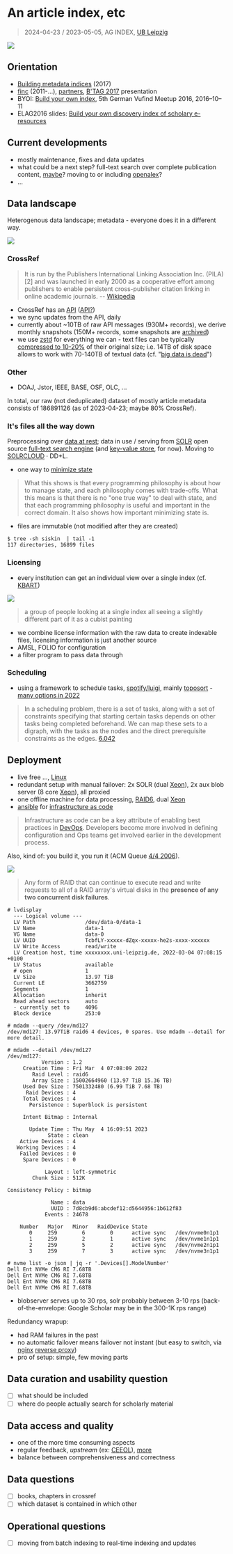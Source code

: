# An article index, etc

> 2024-04-23 / 2023-05-05, AG INDEX, [UB Leipzig](https://www.ub.uni-leipzig.de/)

![](pipelines.jpg)

## Orientation

* [Building metadata indices](https://github.com/miku/siskin/blob/master/docs/ai-overview/slides.md) (2017)
* [finc](https://finc.info/) (2011-...), [partners](https://finc.info/anwender), [B'TAG 2017](https://github.com/miku/siskin/blob/master/docs/btag-2017/btag-2017.md) presentation
* BYOI: [Build your own index](https://freidok.uni-freiburg.de/fedora/objects/freidok:11346/datastreams/FILE1/content), 5th German Vufind Meetup 2016, 2016–10–11
* ELAG2016 slides: [Build your own discovery index of scholary e-resources](https://www.slideshare.net/slideshow/build-your-own-discovery-index-of-scholary-eresources/62855622)

## Current developments

* mostly maintenance, fixes and data updates
* what could be a next step? full-text search over complete publication
  content, [maybe](https://scholar.archive.org/)? moving to or including
[openalex](https://openalex.org/)?
* ...

## Data landscape

Heterogenous data landscape; metadata - everyone does it in a different way.

[![](LocomotivGT_Zene.jpg)](https://en.wikipedia.org/wiki/Zene_%E2%80%93_Mindenki_m%C3%A1sk%C3%A9pp_csin%C3%A1lja)

### CrossRef

> It is run by the Publishers International Linking Association Inc. (PILA)[2]
> and was launched in early 2000 as a cooperative effort among publishers to
> enable persistent cross-publisher citation linking in online academic
> journals. -- [Wikipedia](https://en.wikipedia.org/wiki/Crossref)

* CrossRef has an [API](https://www.crossref.org/documentation/retrieve-metadata/rest-api/) ([API?](https://en.wikipedia.org/wiki/API))
* we sync updates from the API, daily
* currently about ~10TB of raw API messages (930M+ records), we derive monthly snapshots (150M+ records, some snapshots are [archived](https://archive.org/details/crossref-2024-01-01))
* we use [zstd](https://en.wikipedia.org/wiki/Zstd) for everything we can -
  text files can be typically [compressed to 10-20%](https://lemire.me/blog/2021/06/30/compressing-json-gzip-vs-zstd/) of
their original size; i.e. 14TB of disk space allows to work with 70-140TB of
textual data (cf. "[big data is dead](https://motherduck.com/blog/big-data-is-dead/)")

### Other

* DOAJ, Jstor, IEEE, BASE, OSF, OLC, ...

In total, our raw (not deduplicated) dataset of mostly article metadata
consists of 186891126 (as of 2023-04-23; maybe 80% CrossRef).

### It's files all the way down

Preprocessing over [data at rest](https://en.wikipedia.org/wiki/Data_at_rest);
data in use / serving from [SOLR](https://en.wikipedia.org/wiki/Apache_Solr)
open source [full-text search
engine](https://en.wikipedia.org/wiki/Full-text_search) (and [key-value
store](https://github.com/ubleipzig/microblob), for now). Moving to
[SOLRCLOUD](https://solr.apache.org/guide/6_6/solrcloud.html) · DD+L.

* one way to [minimize state](https://www.worldofbs.com/minimize-state/)

> What this shows is that every programming philosophy is about how to manage
> state, and each philosophy comes with trade-offs. What this means is that
> there is no "one true way" to deal with state, and that each programming
> philosophy is useful and important in the correct domain. It also shows how
> important minimizing state is.

* files are immutable (not modified after they are created)

```shell
$ tree -sh siskin  | tail -1
117 directories, 16899 files
```

### Licensing

* every institution can get an individual view over a single index (cf. [KBART](https://www.niso.org/standards-committees/kbart))

![](view-s.jpg)

> a group of people looking at a single index all seeing a slightly different part of it as a cubist painting

* we combine license information with the raw data to create indexable files, licensing information is just another source
* AMSL, FOLIO for configuration
* a filter program to pass data through

### Scheduling

* using a framework to schedule tasks, [spotify/luigi](https://github.com/spotify/luigi/), mainly [toposort](https://en.wikipedia.org/wiki/Topological_sorting) - [many options in 2022](https://www.reddit.com/r/dataengineering/comments/s78jvx/best_job_scheduler_in_2022_airflow_dagster/)

> In a scheduling problem, there is a set of tasks, along with a set of
> constraints specifying that starting certain tasks depends on other tasks
> being completed beforehand. We can map these sets to a digraph, with the
> tasks as the nodes and the direct prerequisite constraints as the edges. [6.042](https://openlearninglibrary.mit.edu/assets/courseware/v1/ec6730f747b31e019f98b20842f6f064/asset-v1:OCW+6.042J+2T2019+type@asset+block/MIT6_042JS15_Session17.pdf)



## Deployment

* live free ..., [Linux](https://en.wikipedia.org/wiki/Linux)
* redundant setup with manual failover: 2x SOLR (dual [Xeon](https://ark.intel.com/content/www/de/de/ark/products/83361/intel-xeon-processor-e52667-v3-20m-cache-3-20-ghz.html)), 2x aux blob server (8 core [Xeon](https://www.intel.com/content/www/us/en/products/sku/64597/intel-xeon-processor-e52665-20m-cache-2-40-ghz-8-00-gts-intel-qpi/specifications.html)), all proxied
* one offline machine for data processing, [RAID6](https://en.wikipedia.org/wiki/Standard_RAID_levels#RAID_6), dual [Xeon](https://ark.intel.com/content/www/de/de/ark/products/215274/intel-xeon-gold-6326-processor-24m-cache-2-90-ghz.html)
* [ansible](https://en.wikipedia.org/wiki/Ansible_(software)) for [infrastructure as code](https://en.wikipedia.org/wiki/Infrastructure_as_code)

> Infrastructure as code can be a key attribute of enabling best practices in
> [DevOps](https://en.wikipedia.org/wiki/DevOps). Developers become more
> involved in defining configuration and Ops teams get involved earlier in the
> development process.

Also, kind of: you build it, you run it (ACM Queue [4/4 2006](https://queue.acm.org/detail.cfm?id=1142065)).

![](RAID_6.svg)

> Any form of RAID that can continue to execute read and write requests to all of a RAID array's virtual disks in the **presence of any two concurrent disk failures**.

```
# lvdisplay
  --- Logical volume ---
  LV Path                /dev/data-0/data-1
  LV Name                data-1
  VG Name                data-0
  LV UUID                TcbfLY-xxxxx-dZqx-xxxxx-he2s-xxxx-xxxxxx
  LV Write Access        read/write
  LV Creation host, time xxxxxxxx.uni-leipzig.de, 2022-03-04 07:08:15 +0100
  LV Status              available
  # open                 1
  LV Size                13.97 TiB
  Current LE             3662759
  Segments               1
  Allocation             inherit
  Read ahead sectors     auto
  - currently set to     4096
  Block device           253:0

# mdadm --query /dev/md127
/dev/md127: 13.97TiB raid6 4 devices, 0 spares. Use mdadm --detail for more detail.

# mdadm --detail /dev/md127
/dev/md127:
           Version : 1.2
     Creation Time : Fri Mar  4 07:08:09 2022
        Raid Level : raid6
        Array Size : 15002664960 (13.97 TiB 15.36 TB)
     Used Dev Size : 7501332480 (6.99 TiB 7.68 TB)
      Raid Devices : 4
     Total Devices : 4
       Persistence : Superblock is persistent

     Intent Bitmap : Internal

       Update Time : Thu May  4 16:09:51 2023
             State : clean
    Active Devices : 4
   Working Devices : 4
    Failed Devices : 0
     Spare Devices : 0

            Layout : left-symmetric
        Chunk Size : 512K

Consistency Policy : bitmap

              Name : data
              UUID : 7d8cb9d6:abcdef12:d5644956:1b612f83
            Events : 24678

    Number   Major   Minor   RaidDevice State
       0     259        6        0      active sync   /dev/nvme0n1p1
       1     259        2        1      active sync   /dev/nvme1n1p1
       2     259        5        2      active sync   /dev/nvme2n1p1
       3     259        7        3      active sync   /dev/nvme3n1p1

# nvme list -o json | jq -r '.Devices[].ModelNumber'
Dell Ent NVMe CM6 RI 7.68TB
Dell Ent NVMe CM6 RI 7.68TB
Dell Ent NVMe CM6 RI 7.68TB
Dell Ent NVMe CM6 RI 7.68TB
```

* blobserver serves up to 30 rps, solr probably between 3-10 rps (back-of-the-envelope: Google Scholar may be in the 300-1K rps range)

Redundancy wrapup:

* had RAM failures in the past
* no automatic failover means failover not instant (but easy to switch, via [nginx](https://en.wikipedia.org/wiki/Nginx) [reverse proxy](https://en.wikipedia.org/wiki/Reverse_proxy))
* pro of setup: simple, few moving parts

## Data curation and usability question

* [ ] what should be included
* [ ] where do people actually search for scholarly material

## Data access and quality

* one of the more time consuming aspects
* regular feedback, *upstream* (ex: [CEEOL](https://gist.github.com/miku/f4d97b61121f43efef5550557bc111f5)), [more](https://github.com/ubleipzig/siskin/blob/master/docs/notes/Quality.md)
* balance between comprehensiveness and correctness

## Data questions

* [ ] books, chapters in crossref
* [ ] which dataset is contained in which other

## Operational questions

* [ ] moving from batch indexing to real-time indexing and updates

